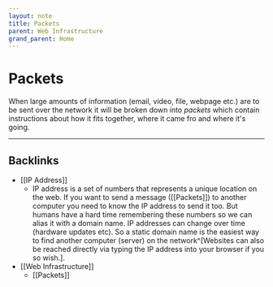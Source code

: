 ```yaml
---
layout: note
title: Packets
parent: Web Infrastructure
grand_parent: Home
---
```


# Packets

When large amounts of information (email, video, file, webpage etc.) are to be sent over the network it will be broken down into _packets_ which contain instructions about how it fits together, where it came fro and where it's going.

---
## Backlinks
* [[IP Address]]
	* IP address is a set of numbers that represents a unique location on the web. If you want to send a message ([[Packets]]) to another computer you need to know the IP address to send it too. But humans have a hard time remembering these numbers so we can alias it with a domain name. IP addresses can change over time (hardware updates etc). So a static domain name is the easiest way to find another computer (server) on the network^[Websites can also be reached directly via typing the IP address into your browser if you so wish.].
* [[Web Infrastructure]]
	* [[Packets]]

